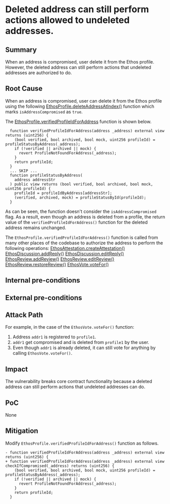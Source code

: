 # Deleted address can still perform actions allowed to undeleted addresses.

## Summary
When an address is compromised, user delete it from the Ethos profile. However, the deleted address can still perform actions that undeleted addresses are authorized to do.

## Root Cause
When an address is compromised, user can delete it from the Ethos profile using the following [EthosProfile.deleteAddressAtIndex()](https://github.com/sherlock-audit/2024-10-ethos-network/blob/main/ethos/packages/contracts/contracts/EthosProfile.sol#L415-L438) function which marks `isAddressCompromised` as `true`.

The [EthosProfile.verifiedProfileIdForAddress](https://github.com/sherlock-audit/2024-10-ethos-network/blob/main/ethos/packages/contracts/contracts/EthosProfile.sol#L568-L574) function is shown below.
```solidity
  function verifiedProfileIdForAddress(address _address) external view returns (uint256) {
    (bool verified, bool archived, bool mock, uint256 profileId) = profileStatusByAddress(_address);
    if (!verified || archived || mock) {
      revert ProfileNotFoundForAddress(_address);
    }
    return profileId;
  }
  ... SKIP ...
  function profileStatusByAddress(
    address addressStr
  ) public view returns (bool verified, bool archived, bool mock, uint256 profileId) {
    profileId = profileIdByAddress[addressStr];
    (verified, archived, mock) = profileStatusById(profileId);
  }
```
As can be seen, the function doesn't consider the `isAddressCompromised` flag. As a result, even though an address is deleted from a profile, the return value of the `verifiedProfileIdForAddress()` function for the deleted address remains unchanged.

The `EthosProfile.verifiedProfileIdForAddress()` function is called from many other places of the codebase to authorize the address to perform the following operations:
[EthosAttestation.createAttestation()](https://github.com/sherlock-audit/2024-10-ethos-network/blob/main/ethos/packages/contracts/contracts/EthosAttestation.sol#L228)
[EthosDiscussion.addReply()](https://github.com/sherlock-audit/2024-10-ethos-network/blob/main/ethos/packages/contracts/contracts/EthosDiscussion.sol#L113)
[EthosDiscussion.editReply()](https://github.com/sherlock-audit/2024-10-ethos-network/blob/main/ethos/packages/contracts/contracts/EthosDiscussion.sol#L160)
[EthosReview.addReview()](https://github.com/sherlock-audit/2024-10-ethos-network/blob/main/ethos/packages/contracts/contracts/EthosReview.sol#L199)
[EthosReview.editReview()](https://github.com/sherlock-audit/2024-10-ethos-network/blob/main/ethos/packages/contracts/contracts/EthosReview.sol#L267)
[EthosReview.restoreReview()](https://github.com/sherlock-audit/2024-10-ethos-network/blob/main/ethos/packages/contracts/contracts/EthosReview.sol#L314)
[EthosVote.voteFor()](https://github.com/sherlock-audit/2024-10-ethos-network/blob/main/ethos/packages/contracts/contracts/EthosVote.sol#L149)

## Internal pre-conditions

## External pre-conditions

## Attack Path
For example, in the case of the `EthosVote.voteFor()` function:
1. Address `addr1` is registered to `profile1`.
2. `addr1` get compromised and is deleted from `profile1` by the user.
3. Even though `addr1` is already deleted, it can still vote for anything by calling `EthosVote.voteFor()`.

## Impact
The vulnerability breaks core contract functionality because a deleted address can still perform actions that undeleted addresses can do.

## PoC
None

## Mitigation
Modify `EthosProfile.verifiedProfileIdForAddress()` function as follows.
```solidity
- function verifiedProfileIdForAddress(address _address) external view returns (uint256) {
+ function verifiedProfileIdForAddress(address _address) external view checkIfCompromised(_address) returns (uint256) {
    (bool verified, bool archived, bool mock, uint256 profileId) = profileStatusByAddress(_address);
    if (!verified || archived || mock) {
      revert ProfileNotFoundForAddress(_address);
    }
    return profileId;
  }
```
